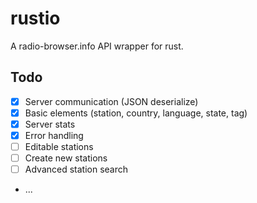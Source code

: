 # rustio
A radio-browser.info API wrapper for rust. 

## Todo
- [x] Server communication (JSON deserialize)
- [x] Basic elements (station, country, language, state, tag)
- [x] Server stats
- [x] Error handling
- [ ] Editable stations
- [ ] Create new stations
- [ ] Advanced station search
- ...
